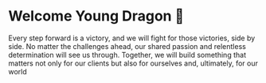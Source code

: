 # Welcome Young Dragon 🐉

Every step forward is a victory, and we will fight for those victories, side by side.
No matter the challenges ahead, our shared passion and relentless determination will see us through.
Together, we will build something that matters not only for our clients but also for ourselves and, ultimately, for our world
